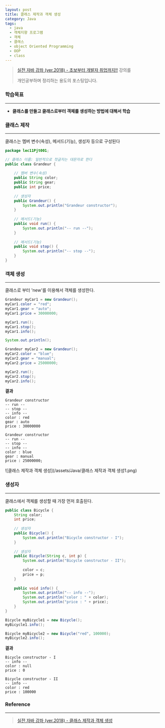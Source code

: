 ```yaml
---
layout: post
title: 클래스 제작과 객체 생성
category: Java
tags:
  - java
  - 객체지향 프로그램
  - 객체
  - 클래스
  - object Oriented Programming
  - OOP
  - class
---
```




> [실전 자바 강좌 (ver.2018) - 초보부터 개발자 취업까지!!](https://www.inflearn.com/course/%EC%8B%A4%EC%A0%84-%EC%9E%90%EB%B0%94_java-renew/) 강의를
>
> 개인공부하며 정리하는 용도의 포스팅입니다.



### 학습목표

---

- **클래스를 만들고 클래스로부터 객체를 생성하는 방법에 대해서 학습**



### 클래스 제작

---

클래스는 멤버 변수(속성), 메서드(기능), 생성자 등으로 구성된다
```java
package lec11Pjt001;

// 클래스 이름: 일반적으로 첫글자는 대문자로 한다
public class Grandeur {
    
    // 멤버 변수(속성)
    public String color;
    public String gear;
    public int price;
    
    // 생성자
    public Grandeur() {
        System.out.println("Grandeur constructor");
    }
    
    // 메서드(기능)
    public void run() {
        System.out.println("-- run --");
    }
    
    // 메서드(기능)
    public void stop() {
        System.out.println("-- stop --");
    }
}
```





### 객체 생성

---

클래스로 부터 'new'를 이용해서 객체를 생성한다.

```java
Grandeur myCar1 = new Grandeur();
myCar1.color = "red";
myCar1.gear = "auto";
myCar1.price = 30000000;

myCar1.run();
myCar1.stop();
myCar1.info();

System.out.println();

Grandeur myCar2 = new Grandeur();
myCar2.color = "blue";
myCar2.gear = "manual";
myCar2.price = 25000000;

myCar2.run();
myCar2.stop();
myCar2.info();
```





**결과**

```
Grandeur constructor
-- run --
-- stop --
-- info --
color : red
gear : auto
price : 30000000

Grandeur constructor
-- run --
-- stop --
-- info --
color : blue
gear : manual
price : 25000000;
```





![클래스 제작과 객체 생성](/assets/Java/클래스 제작과 객체 생성1.png)



### 생성자

---

클래스에서 객체를 생성할 때 가장 먼저 호출된다.

```java
public class Bicycle {
    String color;
    int price;
    
    // 생성자
    public Bicycle() {
        System.out.println("Bicycle constructor - I");
    }
    
    // 생성자
    public Bicycle(String c, int p) {
        System.out.println("Bicycle constructor - II");
        
        color = c;
        price = p;
    }
    
    public void info() {
        System.out.println("-- info --");
        System.out.println("color : " + color);
        System.out.println("price : " + price);
    }
}

```

```java
Bicycle myBicycle1 = new Bicycle();
myBicycle1.info();

Bicycle myBicycle2 = new Bicycle("red", 100000);
myBicycle2.info();
```



**결과**

```
Bicycle constructor - I
-- info --
color : null
price : 0

Bicycle constructor - II
-- info --
color : red
price : 100000
```





### Reference

---

> [실전 자바 강좌 (ver.2018) - 클래스 제작과 객체 생성](https://www.inflearn.com/course/%EC%8B%A4%EC%A0%84-%EC%9E%90%EB%B0%94_java-renew/%ED%81%B4%EB%9E%98%EC%8A%A4-%EC%A0%9C%EC%9E%91%EA%B3%BC-%EA%B0%9D%EC%B2%B4-%EC%83%9D%EC%84%B1/)

